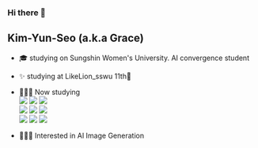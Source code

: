 ### Hi there 👋
## Kim-Yun-Seo (a.k.a Grace)

<!--
**Kim-Yun-Seo/Kim-Yun-Seo** is a ✨ _special_ ✨ repository because its `README.md` (this file) appears on your GitHub profile.

Here are some ideas to get you started: 
-->
- :mortar_board: studying on Sungshin Women's University. AI convergence student
- :sparkles: studying at LikeLion_sswu 11th🦁

- 👩🏻‍💻  Now studying
<br>![](https://img.shields.io/badge/Vue3-4FC08D?style=flat-square&logo=vuedotjs&logoColor=black)
![](https://img.shields.io/badge/React-61DAFB?style=flat-square&logo=react&logoColor=black)
![](https://img.shields.io/badge/TypeScript-3178C6?style=flat-square&logo=typescript&logoColor=black)
<br>![](https://img.shields.io/badge/HTML5-E34F26?style=flat-square&logo=html5&logoColor=white)
![](https://img.shields.io/badge/JavaScript-F7DF1E?style=flat-square&logo=javascript&logoColor=black)
![](https://img.shields.io/badge/CSS3-1572B6?style=flat-square&logo=css3&logoColor=white)
<br>![](https://img.shields.io/badge/Kotlin-7F52FF?style=flat-square&logo=kotlin&logoColor=white)
![](https://img.shields.io/badge/Python-3776AB?style=flat-square&logo=python&logoColor=white)
![](https://img.shields.io/badge/C++-00599C?style=flat-square&logo=cplusplus&logoColor=white)
- 👩🏻‍💻  Interested in AI Image Generation

##
<!-- :sparkles: working in a company using AI image generation -->
<!--![Anurag's GitHub stats](https://github-readme-stats.vercel.app/api?username=Kim-Yun-Seo&hide=stars,issues&show_icons=true&theme=one_dark_pro) -->
<!--[![Top Langs](https://github-readme-stats.vercel.app/api/top-langs/?username=Kim-Yun-Seo)](https://github.com/anuraghazra/github-readme-stats)
-->

